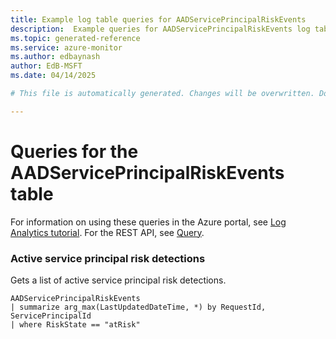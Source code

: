 ```yaml
---
title: Example log table queries for AADServicePrincipalRiskEvents
description:  Example queries for AADServicePrincipalRiskEvents log table
ms.topic: generated-reference
ms.service: azure-monitor
ms.author: edbaynash
author: EdB-MSFT
ms.date: 04/14/2025

# This file is automatically generated. Changes will be overwritten. Do not change this file directly. 

---
```


# Queries for the AADServicePrincipalRiskEvents table

For information on using these queries in the Azure portal, see [Log Analytics tutorial](/azure/azure-monitor/logs/log-analytics-tutorial). For the REST API, see [Query](/azure/azure-monitor/logs/api/overview).


### Active service principal risk detections  


Gets a list of active service principal risk detections.  

```query
AADServicePrincipalRiskEvents
| summarize arg_max(LastUpdatedDateTime, *) by RequestId, ServicePrincipalId
| where RiskState == "atRisk"
```

